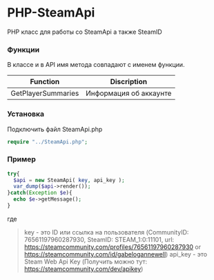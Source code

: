 # PHP-SteamApi
PHP класс для работы со SteamApi а также SteamID

### Функции
В классе и в API имя метода совпадают с именем функции.

| Function | Discription |
| ------ | ------ |
| GetPlayerSummaries  | Информация об аккаунте |

### Установка

Подключить файл SteamApi.php
```php
require "../SteamApi.php";
```

### Пример

```php
try{
  $api = new SteamApi( key, api_key );
  var_dump($api->render());
}catch(Exception $e){
  echo $e->getMessage();
}
```
где 
> key - это ID или ссылка на пользователя (CommunityID: 76561197960287930, SteamID: STEAM_1:0:11101, url: https://steamcommunity.com/profiles/76561197960287930 or https://steamcommunity.com/id/gabelogannewell)
> api_key - это Steam Web Api Key (Получить можно тут: https://steamcommunity.com/dev/apikey)

